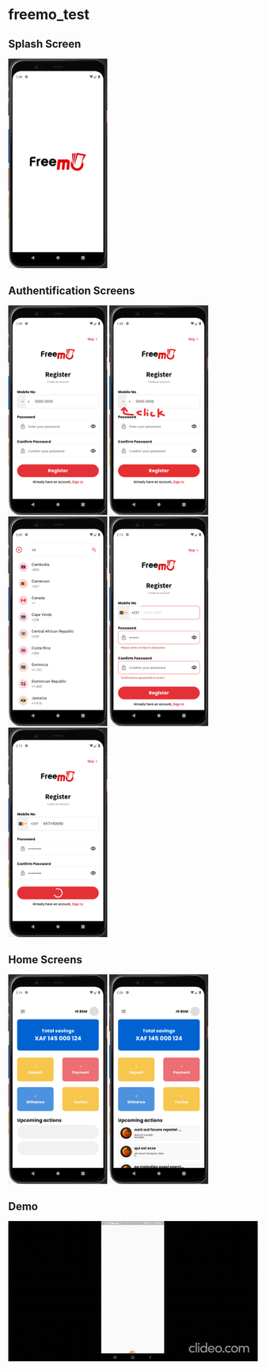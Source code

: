 # freemo_test

<div class="col">
  
  <h2>Splash Screen</h2>
  <div class="row">
  <img src="/assets/screenshots/Capture d’écran 2024-06-21 à 01.58.20.png" width="200px">
  <div>
  
  <h2>Authentification Screens</h2>
  <div class="row">
  <img src="/assets/screenshots/Capture d’écran 2024-06-21 .png" width="200px">
  <img src="/assets/screenshots/Capture d’écran 2024-06-21 à 01.58.39.png" width="200px">
  <img src="/assets/screenshots/Capture d’écran 2024-06-21 à 02.00.21.png" width="200px">
  <img src="/assets/screenshots/Capture d’écran 2024-06-21 à 02.13.02.png" width="200px">
  <img src="/assets/screenshots/Capture d’écran 2024-06-21 à 02.15.58.png" width="200px">
  <div>
  
  <h2>Home Screens</h2>
  <div class="row">
  <img src="/assets/screenshots/Capture d’écran 2024-06-21 à 02.14.08.png" width="200px">
  <img src="/assets/screenshots/Capture d’écran 2024-06-21 à 02.26.14.png" width="200px">
  <div>

  <h2>Demo</h2>
  <div class="row">
    <img src="/assets/screenshots/clideo_editor_a2e63910213f45e0bb7aaa7e9d55ec3b.gif">
  <div>
  
  
</div>


